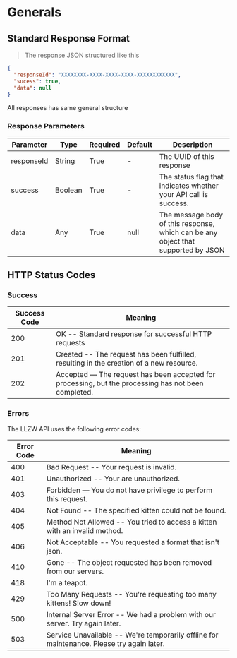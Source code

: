 # Generals

## Standard Response Format

> The response JSON structured like this

```json
{
  "responseId": "XXXXXXXX-XXXX-XXXX-XXXX-XXXXXXXXXXXX",
  "sucess": true,
  "data": null
}
```

All responses has same general structure

### Response Parameters

Parameter | Type | Required | Default | Description 
--------- | ------- | -----------|--------- |--------- 
responseId | String | True | - | The UUID of this response 
success | Boolean | True | - | The status flag that indicates whether your API call is success. 
data | Any | True | null | The message body of this response, which can be any object that supported by JSON 

## HTTP Status Codes

### Success

| Success Code | Meaning                                                      |
| ------------ | ------------------------------------------------------------ |
| 200          | OK -- Standard response for successful HTTP requests         |
| 201          | Created -- The request has been fulfilled, resulting in the creation of a new resource. |
| 202          | Accepted — The request has been accepted for processing, but the processing has not been completed. |

### Errors


The LLZW API uses the following error codes:


Error Code | Meaning
---------- | -------
400 | Bad Request -- Your request is invalid.
401 | Unauthorized -- Your are unauthorized. 
403 | Forbidden — You do not have privilege to perform this request. 
404 | Not Found -- The specified kitten could not be found.
405 | Method Not Allowed -- You tried to access a kitten with an invalid method.
406 | Not Acceptable -- You requested a format that isn't json.
410 | Gone -- The object requested has been removed from our servers. 
418 | I'm a teapot.
429 | Too Many Requests -- You're requesting too many kittens! Slow down!
500 | Internal Server Error -- We had a problem with our server. Try again later.
503 | Service Unavailable -- We're temporarily offline for maintenance. Please try again later.


